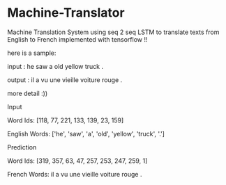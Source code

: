 # Machine-Translator
Machine Translation System using seq 2 seq LSTM to translate texts from English to French implemented with tensorflow !!


here is a sample: 

input : he saw a old yellow truck .

output : il a vu une vieille voiture rouge .


more detail :))

Input

  Word Ids:      [118, 77, 221, 133, 139, 23, 159]
  
  English Words: ['he', 'saw', 'a', 'old', 'yellow', 'truck', '.']

Prediction

  Word Ids:      [319, 357, 63, 47, 257, 253, 247, 259, 1]
  
  French Words: il a vu une vieille voiture rouge . <EOS>


